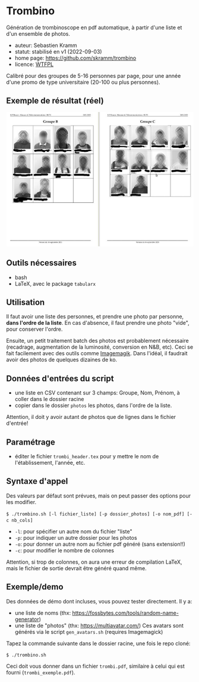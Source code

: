 # Trombino
Génération de trombinoscope en pdf automatique, à partir d'une liste et d'un ensemble de photos.

* auteur: Sebastien Kramm
* statut: stabilisé en v1 (2022-09-03)
* home page: https://github.com/skramm/trombino
* licence: [WTFPL](https://en.wikipedia.org/wiki/WTFPL)

Calibré pour des groupes de 5-16 personnes par page, pour une année d'une promo de type universitaire (20-100 ou plus personnes).


## Exemple de résultat (réel)

![exemple](trombi_1_800.jpg)


## Outils nécessaires
* bash
* LaTeX, avec le package `tabularx`

## Utilisation

Il faut avoir une liste des personnes, et prendre une photo par personne, **dans l'ordre de la liste**.
En cas d'absence, il faut prendre une photo "vide", pour conserver l'ordre.

Ensuite, un petit traitement batch des photos est probablement nécessaire (recadrage, augmentation de la luminosité, conversion en N&B, etc).
Ceci se fait facilement avec des outils comme [Imagemagik](https://imagemagick.org/).
Dans l'idéal, il faudrait avoir des photos de quelques dizaines de ko.


## Données d'entrées du script
* une liste en CSV contenant sur 3 champs: Groupe, Nom, Prénom, à coller dans le dossier racine
* copier dans le dossier `photos` les photos, dans l'ordre de la liste.

Attention, il doit y avoir autant de photos que de lignes dans le fichier d'entrée!

## Paramétrage
* éditer le fichier `trombi_header.tex` pour y mettre le nom de l'établissement, l'année, etc.

## Syntaxe d'appel

Des valeurs par défaut sont prévues, mais on peut passer des options pour les modifier.

`$ ./trombino.sh [-l fichier_liste] [-p dossier_photos] [-o nom_pdf] [-c nb_cols]`

* `-l`: pour spécifier un autre nom du fichier "liste"
* `-p`: pour indiquer un autre dossier pour les photos
* `-o`: pour donner un autre nom au fichier pdf généré (sans extension!!)
* `-c`: pour  modifier le nombre de colonnes
 
Attention, si trop de colonnes, on aura une erreur de compilation LaTeX, mais le fichier de sortie devrait être généré quand même.

## Exemple/demo

Des données de démo dont incluses, vous pouvez tester directement.
Il y a:

* une liste de noms (thx: https://fossbytes.com/tools/random-name-generator)
* une liste de "photos" (thx: https://multiavatar.com/)
Ces avatars sont générés via le script `gen_avatars.sh` (requires Imagemagick)

Tapez la commande suivante dans le dossier racine, une fois le repo cloné:
```
$ ./trombino.sh
```
Ceci doit vous donner dans un fichier `trombi.pdf`, similaire à celui qui est fourni (`trombi_exemple.pdf`).


